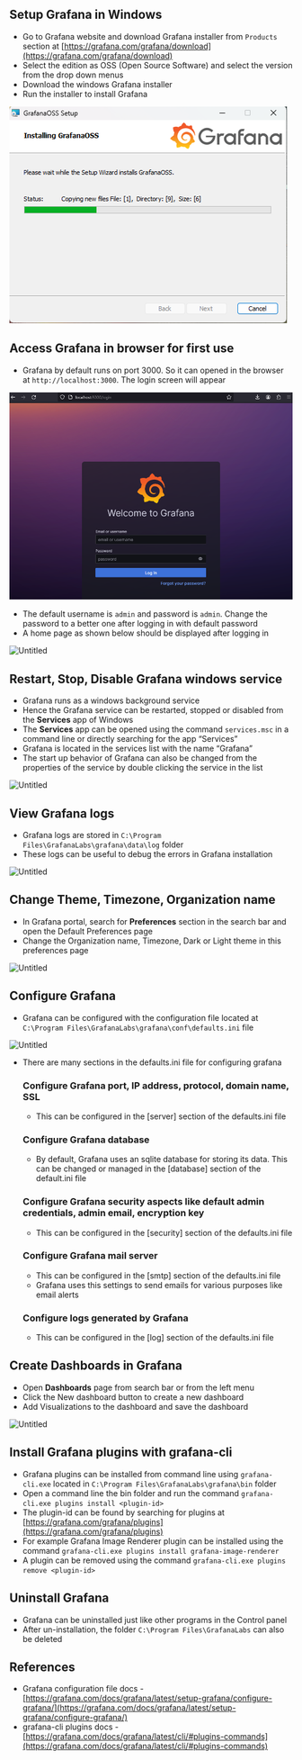 
## Setup Grafana in Windows

-   Go to Grafana website and download Grafana installer from `Products` section at [https://grafana.com/grafana/download](https://grafana.com/grafana/download)
-   Select the edition as OSS (Open Source Software) and select the version from the drop down menus
-   Download the windows Grafana installer
-   Run the installer to install Grafana

![Untitled](https://github.com/nagasudhirpulla/taming_python/blob/master/blog/skills/assets/img/Grafana%20install%20wizard%20snap.png?raw=true)

## Access Grafana in browser for first use

-   Grafana by default runs on port 3000. So it can opened in the browser at `http://localhost:3000`. The login screen will appear

![Untitled](https://github.com/nagasudhirpulla/taming_python/blob/master/blog/skills/assets/img/Grafana%20login%20page.png?raw=true)

-   The default username is `admin` and password is `admin`. Change the password to a better one after logging in with default password
-   A home page as shown below should be displayed after logging in

![Untitled](https://prod-files-secure.s3.us-west-2.amazonaws.com/e2127588-bc2c-4960-9072-182c822d4772/d863c1fd-3554-443a-b6ab-f3466222a929/Untitled.png)

## Restart, Stop, Disable Grafana windows service

-   Grafana runs as a windows background service
-   Hence the Grafana service can be restarted, stopped or disabled from the **Services** app of Windows
-   The **Services** app can be opened using the command `services.msc` in a command line or directly searching for the app “Services”
-   Grafana is located in the services list with the name “Grafana”
-   The start up behavior of Grafana can also be changed from the properties of the service by double clicking the service in the list

![Untitled](https://prod-files-secure.s3.us-west-2.amazonaws.com/e2127588-bc2c-4960-9072-182c822d4772/d6c77114-bfd6-4aca-b09b-08468a21df8f/Untitled.png)

## View Grafana logs

-   Grafana logs are stored in `C:\Program Files\GrafanaLabs\grafana\data\log` folder
-   These logs can be useful to debug the errors in Grafana installation

![Untitled](https://prod-files-secure.s3.us-west-2.amazonaws.com/e2127588-bc2c-4960-9072-182c822d4772/dd4350fc-e49a-4a52-b232-58484a9d6d97/Untitled.png)

## Change Theme, Timezone, Organization name

-   In Grafana portal, search for **Preferences** section in the search bar and open the Default Preferences page
-   Change the Organization name, Timezone, Dark or Light theme in this preferences page

![Untitled](https://prod-files-secure.s3.us-west-2.amazonaws.com/e2127588-bc2c-4960-9072-182c822d4772/0d618758-7165-417c-b802-4e0ae16f8fa1/Untitled.png)

## Configure Grafana

-   Grafana can be configured with the configuration file located at `C:\Program Files\GrafanaLabs\grafana\conf\defaults.ini` file

![Untitled](https://prod-files-secure.s3.us-west-2.amazonaws.com/e2127588-bc2c-4960-9072-182c822d4772/0668247b-7cf5-4e53-8e02-4fd35bfac622/Untitled.png)

-   There are many sections in the defaults.ini file for configuring grafana
    
    ### Configure Grafana port, IP address, protocol, domain name, SSL
    
    -   This can be configured in the [server] section of the defaults.ini file
    
    ### Configure Grafana database
    
    -   By default, Grafana uses an sqlite database for storing its data. This can be changed or managed in the [database] section of the default.ini file
    
    ### Configure Grafana security aspects like default admin credentials, admin email, encryption key
    
    -   This can be configured in the [security] section of the defaults.ini file
    
    ### Configure Grafana mail server
    
    -   This can be configured in the [smtp] section of the defaults.ini file
    -   Grafana uses this settings to send emails for various purposes like email alerts
    
    ### Configure logs generated by Grafana
    
    -   This can be configured in the [log] section of the defaults.ini file

## Create Dashboards in Grafana

-   Open **Dashboards** page from search bar or from the left menu
-   Click the New dashboard button to create a new dashboard
-   Add Visualizations to the dashboard and save the dashboard

![Untitled](https://prod-files-secure.s3.us-west-2.amazonaws.com/e2127588-bc2c-4960-9072-182c822d4772/b1aff598-1205-4315-90f0-f802410afb51/Untitled.png)

## Install Grafana plugins with grafana-cli

-   Grafana plugins can be installed from command line using `grafana-cli.exe` located in `C:\Program Files\GrafanaLabs\grafana\bin` folder
-   Open a command line the bin folder and run the command `grafana-cli.exe plugins install <plugin-id>`
-   The plugin-id can be found by searching for plugins at [https://grafana.com/grafana/plugins](https://grafana.com/grafana/plugins)
-   For example Grafana Image Renderer plugin can be installed using the command `grafana-cli.exe plugins install grafana-image-renderer`
-   A plugin can be removed using the command `grafana-cli.exe plugins remove <plugin-id>`

## Uninstall Grafana

-   Grafana can be uninstalled just like other programs in the Control panel
-   After un-installation, the folder `C:\Program Files\GrafanaLabs` can also be deleted

## References

-   Grafana configuration file docs - [https://grafana.com/docs/grafana/latest/setup-grafana/configure-grafana/](https://grafana.com/docs/grafana/latest/setup-grafana/configure-grafana/)
-   grafana-cli plugins docs - [https://grafana.com/docs/grafana/latest/cli/#plugins-commands](https://grafana.com/docs/grafana/latest/cli/#plugins-commands)

<!--stackedit_data:
eyJoaXN0b3J5IjpbNzk4NjEzOTMyLDQyMzQ3ODMzOV19
-->